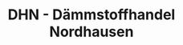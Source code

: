 ---
title: "DHN - Dämmstoffhandel Nordhausen"
url: /nordhausen/dhn-daemmstoffhandel-nordhausen/
shop: Baustoffe
---